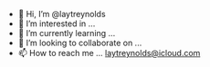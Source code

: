 - 👋 Hi, I’m @laytreynolds
- 👀 I’m interested in ... 
- 🌱 I’m currently learning ...
- 💞️ I’m looking to collaborate on ...
- 📫 How to reach me ... laytreynolds@icloud.com

<!---
laytreynolds/laytreynolds is a ✨ special ✨ repository because its `README.md` (this file) appears on your GitHub profile.
You can click the Preview link to take a look at your changes.
--->
